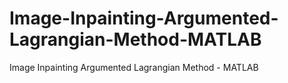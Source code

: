 # Image-Inpainting-Argumented-Lagrangian-Method-MATLAB
Image Inpainting Argumented Lagrangian Method - MATLAB
